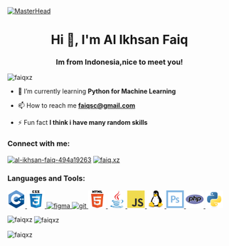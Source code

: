 [![MasterHead](https://user-images.githubusercontent.com/10498744/210012254-234538ff-d198-48aa-8964-37e6fd45d227.gif)](https://faiqxz.io)
<h1 align="center">Hi 👋, I'm Al Ikhsan Faiq</h1>
<h3 align="center">Im from Indonesia,nice to meet you!</h3>

<p align="left"> <img src="https://komarev.com/ghpvc/?username=faiqxz&label=Profile%20views&color=0e75b6&style=flat" alt="faiqxz" /> </p>

- 🌱 I’m currently learning **Python for Machine Learning**

- 📫 How to reach me **faiqsc@gmail.com**

- ⚡ Fun fact **I think i have many random skills**

<h3 align="left">Connect with me:</h3>
<p align="left">
<a href="https://linkedin.com/in/al-ikhsan-faiq-494a19263" target="blank"><img align="center" src="https://raw.githubusercontent.com/rahuldkjain/github-profile-readme-generator/master/src/images/icons/Social/linked-in-alt.svg" alt="al-ikhsan-faiq-494a19263" height="30" width="40" /></a>
<a href="https://instagram.com/faiq.xz" target="blank"><img align="center" src="https://raw.githubusercontent.com/rahuldkjain/github-profile-readme-generator/master/src/images/icons/Social/instagram.svg" alt="faiq.xz" height="30" width="40" /></a>
</p>

<h3 align="left">Languages and Tools:</h3>
<p align="left"> <a href="https://www.w3schools.com/cpp/" target="_blank" rel="noreferrer"> <img src="https://raw.githubusercontent.com/devicons/devicon/master/icons/cplusplus/cplusplus-original.svg" alt="cplusplus" width="40" height="40"/> </a> <a href="https://www.w3schools.com/css/" target="_blank" rel="noreferrer"> <img src="https://raw.githubusercontent.com/devicons/devicon/master/icons/css3/css3-original-wordmark.svg" alt="css3" width="40" height="40"/> </a> <a href="https://www.figma.com/" target="_blank" rel="noreferrer"> <img src="https://www.vectorlogo.zone/logos/figma/figma-icon.svg" alt="figma" width="40" height="40"/> </a> <a href="https://git-scm.com/" target="_blank" rel="noreferrer"> <img src="https://www.vectorlogo.zone/logos/git-scm/git-scm-icon.svg" alt="git" width="40" height="40"/> </a> <a href="https://www.w3.org/html/" target="_blank" rel="noreferrer"> <img src="https://raw.githubusercontent.com/devicons/devicon/master/icons/html5/html5-original-wordmark.svg" alt="html5" width="40" height="40"/> </a> <a href="https://www.java.com" target="_blank" rel="noreferrer"> <img src="https://raw.githubusercontent.com/devicons/devicon/master/icons/java/java-original.svg" alt="java" width="40" height="40"/> </a> <a href="https://developer.mozilla.org/en-US/docs/Web/JavaScript" target="_blank" rel="noreferrer"> <img src="https://raw.githubusercontent.com/devicons/devicon/master/icons/javascript/javascript-original.svg" alt="javascript" width="40" height="40"/> </a> <a href="https://www.linux.org/" target="_blank" rel="noreferrer"> <img src="https://raw.githubusercontent.com/devicons/devicon/master/icons/linux/linux-original.svg" alt="linux" width="40" height="40"/> </a> <a href="https://www.photoshop.com/en" target="_blank" rel="noreferrer"> <img src="https://raw.githubusercontent.com/devicons/devicon/master/icons/photoshop/photoshop-line.svg" alt="photoshop" width="40" height="40"/> </a> <a href="https://www.php.net" target="_blank" rel="noreferrer"> <img src="https://raw.githubusercontent.com/devicons/devicon/master/icons/php/php-original.svg" alt="php" width="40" height="40"/> </a> <a href="https://www.python.org" target="_blank" rel="noreferrer"> <img src="https://raw.githubusercontent.com/devicons/devicon/master/icons/python/python-original.svg" alt="python" width="40" height="40"/> </a> </p>

<p><img align="left" src="https://github-readme-stats.vercel.app/api/top-langs?username=faiqxz&show_icons=true&locale=en&layout=compact" alt="faiqxz" /></p>

<p>&nbsp;<img align="center" src="https://github-readme-stats.vercel.app/api?username=faiqxz&show_icons=true&locale=en" alt="faiqxz" /></p>

<p><img align="center" src="https://github-readme-streak-stats.herokuapp.com/?user=faiqxz&" alt="faiqxz" /></p>

